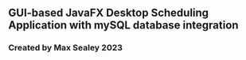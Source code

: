 ## GUI-based JavaFX Desktop Scheduling Application with mySQL database integration
### Created by Max Sealey 2023